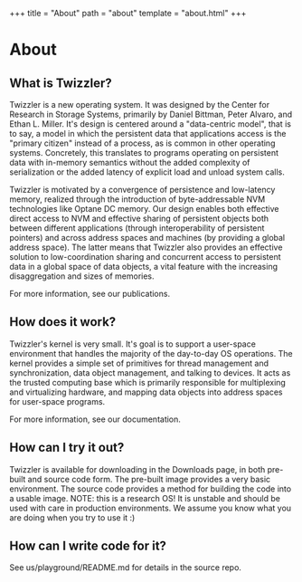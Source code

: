 +++
title = "About"
path = "about"
template = "about.html"
+++

# About
## What is Twizzler?
Twizzler is a new operating system. It was designed by the Center for Research in Storage Systems, primarily by Daniel Bittman, Peter Alvaro, and Ethan L. Miller. It's design is centered around a "data-centric model", that is to say, a model in which the persistent data that applications access is the "primary citizen" instead of a process, as is common in other operating systems. Concretely, this translates to programs operating on persistent data with in-memory semantics without the added complexity of serialization or the added latency of explicit load and unload system calls.

Twizzler is motivated by a convergence of persistence and low-latency memory, realized through the introduction of byte-addressable NVM technologies like Optane DC memory. Our design enables both effective direct access to NVM and effective sharing of persistent objects both between different applications (through interoperability of persistent pointers) and across address spaces and machines (by providing a global address space). The latter means that Twizzler also provides an effective solution to low-coordination sharing and concurrent access to persistent data in a global space of data objects, a vital feature with the increasing disaggregation and sizes of memories.

For more information, see our publications.

## How does it work?
Twizzler's kernel is very small. It's goal is to support a user-space environment that handles the majority of the day-to-day OS operations. The kernel provides a simple set of primitives for thread management and synchronization, data object management, and talking to devices. It acts as the trusted computing base which is primarily responsible for multiplexing and virtualizing hardware, and mapping data objects into address spaces for user-space programs.

For more information, see our documentation.

## How can I try it out?
Twizzler is available for downloading in the Downloads page, in both pre-built and source code form. The pre-built image provides a very basic environment. The source code provides a method for building the code into a usable image. NOTE: this is a research OS! It is unstable and should be used with care in production environments. We assume you know what you are doing when you try to use it :)

## How can I write code for it?
See us/playground/README.md for details in the source repo.